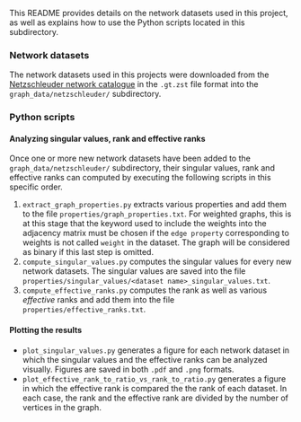 This README provides details on the network datasets used in this project, as well as explains how to use the Python scripts located in this subdirectory.



### Network datasets

The network datasets used in this projects were downloaded from the [Netzschleuder network catalogue](https://networks.skewed.de) in the `.gt.zst` file format into the `graph_data/netzschleuder/` subdirectory.



### Python scripts


#### Analyzing singular values, rank and effective ranks

Once one or more new network datasets have been added to the `graph_data/netzschleuder/` subdirectory, their singular values, rank and effective ranks can computed by executing the following scripts in this specific order.

1. `extract_graph_properties.py` extracts various properties and add them to the file `properties/graph_properties.txt`.  For weighted graphs, this is at this stage that the keyword used to include the weights into the adjacency matrix must be chosen if the `edge property` corresponding to weights is not called `weight` in the dataset. The graph will be considered as binary if this last step is omitted.
2. `compute_singular_values.py` computes the singular values for every new network datasets.  The singular values are saved into the file `properties/singular_values/<dataset name>_singular_values.txt`.
3. `compute_effective_ranks.py` computes the rank as well as various _effective_ ranks and add them into the file `properties/effective_ranks.txt`.


#### Plotting the results

- `plot_singular_values.py` generates a figure for each network dataset in which the singular values and the effective ranks can be analyzed visually.  Figures are saved in both `.pdf` and `.png` formats.
- `plot_effective_rank_to_ratio_vs_rank_to_ratio.py` generates a figure in which the effective rank is compared the the rank of each dataset.  In each case, the rank and the effective rank are divided by the number of vertices in the graph.
